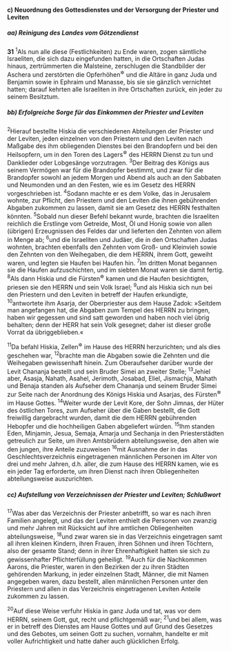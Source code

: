 #### c) Neuordnung des Gottesdienstes und der Versorgung der Priester und Leviten

##### aa) Reinigung des Landes vom Götzendienst

__31__
<sup>1</sup>Als nun alle diese (Festlichkeiten) zu Ende waren, zogen sämtliche Israeliten, die sich dazu eingefunden hatten, in die Ortschaften Judas hinaus, zertrümmerten die Malsteine, zerschlugen die Standbilder der Aschera und zerstörten die Opferhöhen<sup title="oder: Höhenheiligtümer">&#x2732;</sup> und die Altäre in ganz Juda und Benjamin sowie in Ephraim und Manasse, bis sie sie gänzlich vernichtet hatten; darauf kehrten alle Israeliten in ihre Ortschaften zurück, ein jeder zu seinem Besitztum.

##### bb) Erfolgreiche Sorge für das Einkommen der Priester und Leviten

<sup>2</sup>Hierauf bestellte Hiskia die verschiedenen Abteilungen der Priester und der Leviten, jeden einzelnen von den Priestern und den Leviten nach Maßgabe des ihm obliegenden Dienstes bei den Brandopfern und bei den Heilsopfern, um in den Toren des Lagers<sup title="oder: der Vorhöfe des Hauses">&#x2732;</sup> des HERRN Dienst zu tun und Danklieder oder Lobgesänge vorzutragen.
<sup>3</sup>Der Beitrag des Königs aus seinem Vermögen war für die Brandopfer bestimmt, und zwar für die Brandopfer sowohl an jedem Morgen und Abend als auch an den Sabbaten und Neumonden und an den Festen, wie es im Gesetz des HERRN vorgeschrieben ist.
<sup>4</sup>Sodann machte er es dem Volke, das in Jerusalem wohnte, zur Pflicht, den Priestern und den Leviten die ihnen gebührenden Abgaben zukommen zu lassen, damit sie am Gesetz des HERRN festhalten könnten.
<sup>5</sup>Sobald nun dieser Befehl bekannt wurde, brachten die Israeliten reichlich die Erstlinge vom Getreide, Most, Öl und Honig sowie von allen (übrigen) Erzeugnissen des Feldes dar und lieferten den Zehnten von allem in Menge ab;
<sup>6</sup>und die Israeliten und Judäer, die in den Ortschaften Judas wohnten, brachten ebenfalls den Zehnten vom Groß- und Kleinvieh sowie den Zehnten von den Weihegaben, die dem HERRN, ihrem Gott, geweiht waren, und legten sie Haufen bei Haufen hin.
<sup>7</sup>Im dritten Monat begannen sie die Haufen aufzuschichten, und im siebten Monat waren sie damit fertig.
<sup>8</sup>Als dann Hiskia und die Fürsten<sup title="oder: höchsten Beamten">&#x2732;</sup> kamen und die Haufen besichtigten, priesen sie den HERRN und sein Volk Israel;
<sup>9</sup>und als Hiskia sich nun bei den Priestern und den Leviten in betreff der Haufen erkundigte,
<sup>10</sup>antwortete ihm Asarja, der Oberpriester aus dem Hause Zadok: »Seitdem man angefangen hat, die Abgaben zum Tempel des HERRN zu bringen, haben wir gegessen und sind satt geworden und haben noch viel übrig behalten; denn der HERR hat sein Volk gesegnet; daher ist dieser große Vorrat da übriggeblieben.«

<sup>11</sup>Da befahl Hiskia, Zellen<sup title="oder: Vorratskammern">&#x2732;</sup> im Hause des HERRN herzurichten; und als dies geschehen war,
<sup>12</sup>brachte man die Abgaben sowie die Zehnten und die Weihegaben gewissenhaft hinein. Zum Oberaufseher darüber wurde der Levit Chananja bestellt und sein Bruder Simei an zweiter Stelle;
<sup>13</sup>Jehiel aber, Asasja, Nahath, Asahel, Jerimoth, Josabad, Eliel, Jismachja, Mahath und Benaja standen als Aufseher dem Chananja und seinem Bruder Simei zur Seite nach der Anordnung des Königs Hiskia und Asarjas, des Fürsten<sup title="oder: Oberaufsehers">&#x2732;</sup> im Hause Gottes.
<sup>14</sup>Weiter wurde der Levit Kore, der Sohn Jimnas, der Hüter des östlichen Tores, zum Aufseher über die Gaben bestellt, die Gott freiwillig dargebracht wurden, damit die dem HERRN gebührenden Hebopfer und die hochheiligen Gaben abgeliefert würden.
<sup>15</sup>Ihm standen Eden, Minjamin, Jesua, Semaja, Amarja und Sechanja in den Priesterstädten getreulich zur Seite, um ihren Amtsbrüdern abteilungsweise, den alten wie den jungen, ihre Anteile zuzuweisen
<sup>16</sup>mit Ausnahme der in das Geschlechtsverzeichnis eingetragenen männlichen Personen im Alter von drei und mehr Jahren, d.h. aller, die zum Hause des HERRN kamen, wie es ein jeder Tag erforderte, um ihren Dienst nach ihren Obliegenheiten abteilungsweise auszurichten.

##### cc) Aufstellung von Verzeichnissen der Priester und Leviten; Schlußwort

<sup>17</sup>Was aber das Verzeichnis der Priester anbetrifft, so war es nach ihren Familien angelegt, und das der Leviten enthielt die Personen von zwanzig und mehr Jahren mit Rücksicht auf ihre amtlichen Obliegenheiten abteilungsweise,
<sup>18</sup>und zwar waren sie in das Verzeichnis eingetragen samt all ihren kleinen Kindern, ihren Frauen, ihren Söhnen und ihren Töchtern, also der gesamte Stand; denn in ihrer Ehrenhaftigkeit hatten sie sich zu gewissenhafter Pflichterfüllung geheiligt.
<sup>19</sup>Auch für die Nachkommen Aarons, die Priester, waren in den Bezirken der zu ihren Städten gehörenden Markung, in jeder einzelnen Stadt, Männer, die mit Namen angegeben waren, dazu bestellt, allen männlichen Personen unter den Priestern und allen in das Verzeichnis eingetragenen Leviten Anteile zukommen zu lassen.

<sup>20</sup>Auf diese Weise verfuhr Hiskia in ganz Juda und tat, was vor dem HERRN, seinem Gott, gut, recht und pflichtgemäß war;
<sup>21</sup>und bei allem, was er in betreff des Dienstes am Hause Gottes und auf Grund des Gesetzes und des Gebotes, um seinen Gott zu suchen, vornahm, handelte er mit voller Aufrichtigkeit und hatte daher auch glücklichen Erfolg.